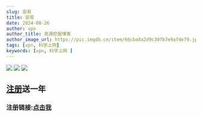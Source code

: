 ```yaml
---
slug: 安易
title: 安易
date: 2024-08-26
author: vpn
author_title: 资源挖掘博客
author_image_url: https://pic.imgdb.cn/item/66cba8a2d9c307b7e9af4e79.jpg
tags: [vpn, 科学上网]
keywords: [vpn, 科学上网 ]
---
```

![](https://pic.imgdb.cn/item/66cba7abd9c307b7e9aef805.png)
![](https://pic.imgdb.cn/item/66cba7abd9c307b7e9aef815.png)
![](https://pic.imgdb.cn/item/66cba7abd9c307b7e9aef81e.png)

## [注册](https://i.anyi8.com?invite_code=JDA55Y)送一年
### 注册链接:[点击我](https://i.anyi8.com?invite_code=JDA55Y)










